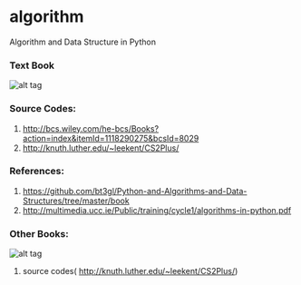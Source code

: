 
# algorithm
Algorithm and Data Structure in Python


### Text Book
![alt tag](http://media.wiley.com/product_data/coverImage300/75/11182902/1118290275.jpg)



### Source Codes:
   1. http://bcs.wiley.com/he-bcs/Books?action=index&itemId=1118290275&bcsId=8029
   2. http://knuth.luther.edu/~leekent/CS2Plus/







### References:
1. https://github.com/bt3gl/Python-and-Algorithms-and-Data-Structures/tree/master/book
2. http://multimedia.ucc.ie/Public/training/cycle1/algorithms-in-python.pdf






### Other Books:
![alt tag](http://knuth.luther.edu/~leekent/CS2Plus/_static/csbook.JPG)

 1. source codes( http://knuth.luther.edu/~leekent/CS2Plus/)

